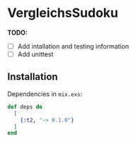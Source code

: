 # VergleichsSudoku

**TODO:**
 - [ ] Add intallation and testing information
 - [ ] Add unittest

## Installation

Dependencies in `mix.exs`:

```elixir
def deps do
  [
    {:t2, "~> 0.1.0"}
  ]
end
```

